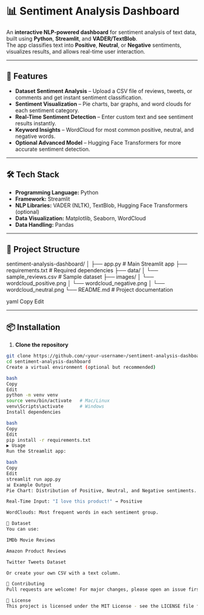 # 📊 Sentiment Analysis Dashboard

An **interactive NLP-powered dashboard** for sentiment analysis of text data, built using **Python**, **Streamlit**, and **VADER/TextBlob**.  
The app classifies text into **Positive**, **Neutral**, or **Negative** sentiments, visualizes results, and allows real-time user interaction.

---

## 🚀 Features
- **Dataset Sentiment Analysis** – Upload a CSV file of reviews, tweets, or comments and get instant sentiment classification.
- **Sentiment Visualization** – Pie charts, bar graphs, and word clouds for each sentiment category.
- **Real-Time Sentiment Detection** – Enter custom text and see sentiment results instantly.
- **Keyword Insights** – WordCloud for most common positive, neutral, and negative words.
- **Optional Advanced Model** – Hugging Face Transformers for more accurate sentiment detection.

---

## 🛠️ Tech Stack
- **Programming Language:** Python
- **Framework:** Streamlit
- **NLP Libraries:** VADER (NLTK), TextBlob, Hugging Face Transformers (optional)
- **Data Visualization:** Matplotlib, Seaborn, WordCloud
- **Data Handling:** Pandas

---

## 📂 Project Structure
sentiment-analysis-dashboard/
│
├── app.py # Main Streamlit app
├── requirements.txt # Required dependencies
├── data/
│ └── sample_reviews.csv # Sample dataset
├── images/
│ └── wordcloud_positive.png
│ └── wordcloud_negative.png
│ └── wordcloud_neutral.png
└── README.md # Project documentation

yaml
Copy
Edit

---

## 📦 Installation
1. **Clone the repository**
```bash
git clone https://github.com/<your-username>/sentiment-analysis-dashboard.git
cd sentiment-analysis-dashboard
Create a virtual environment (optional but recommended)

bash
Copy
Edit
python -m venv venv
source venv/bin/activate   # Mac/Linux
venv\Scripts\activate      # Windows
Install dependencies

bash
Copy
Edit
pip install -r requirements.txt
▶️ Usage
Run the Streamlit app:

bash
Copy
Edit
streamlit run app.py
📊 Example Output
Pie Chart: Distribution of Positive, Neutral, and Negative sentiments.

Real-Time Input: "I love this product!" → Positive

WordClouds: Most frequent words in each sentiment group.

📌 Dataset
You can use:

IMDb Movie Reviews

Amazon Product Reviews

Twitter Tweets Dataset

Or create your own CSV with a text column.

🤝 Contributing
Pull requests are welcome! For major changes, please open an issue first to discuss what you’d like to change.

📄 License
This project is licensed under the MIT License - see the LICENSE file for details.
